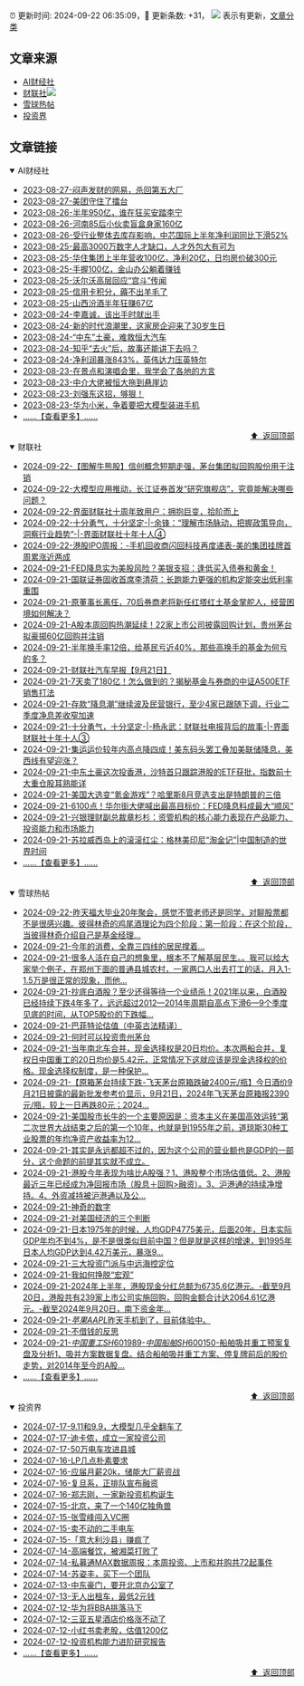 ##

:alarm_clock: 更新时间: 2024-09-22 06:35:09，:rocket: 更新条数: +31， ![](/assets/dot.png) 表示有更新，[文章分类](/TAGS.md)

## 文章来源

- [AI财经社](#ai财经社)  
- [财联社](#财联社)![](/assets/dot.png)   
- [雪球热帖](#雪球热帖)  
- [投资界](#投资界)  

## 文章链接

<details open>
<summary id="ai财经社">
 AI财经社
</summary>


- [2023-08-27-闷声发财的网易，杀回第五大厂](https://www.aicaijing.com.cn/article/18610)  
- [2023-08-27-美团守住了擂台](https://www.aicaijing.com.cn/article/18611)  
- [2023-08-26-半年950亿，谁在狂买安踏李宁](https://www.aicaijing.com.cn/article/18607)  
- [2023-08-26-河南85后小伙卖盲盒身家160亿](https://www.aicaijing.com.cn/article/18608)  
- [2023-08-26-受行业整体去库存影响，中芯国际上半年净利润同比下滑52%](https://www.aicaijing.com.cn/article/18609)  
- [2023-08-25-最高3000万数字人才缺口，人才外包大有可为](https://www.aicaijing.com.cn/article/18601)  
- [2023-08-25-华住集团上半年营收100亿，净利20亿，日均房价破300元](https://www.aicaijing.com.cn/article/18602)  
- [2023-08-25-手握100亿，金山办公躺着赚钱](https://www.aicaijing.com.cn/article/18603)  
- [2023-08-25-沃尔沃高层回应“宫斗”传闻](https://www.aicaijing.com.cn/article/18604)  
- [2023-08-25-信用卡积分，薅不出羊毛了](https://www.aicaijing.com.cn/article/18605)  
- [2023-08-25-山西汾酒半年狂赚67亿](https://www.aicaijing.com.cn/article/18606)  
- [2023-08-24-李嘉诚，该出手时就出手](https://www.aicaijing.com.cn/article/18596)  
- [2023-08-24-新的时代浪潮里，这家房企迎来了30岁生日](https://www.aicaijing.com.cn/article/18597)  
- [2023-08-24-“中东”土豪，难救恒大汽车](https://www.aicaijing.com.cn/article/18598)  
- [2023-08-24-知乎“去火”后，故事还能讲下去吗？](https://www.aicaijing.com.cn/article/18599)  
- [2023-08-24-净利润暴涨843%，英伟达力压英特尔](https://www.aicaijing.com.cn/article/18600)  
- [2023-08-23-在景点和演唱会里，我学会了各地的方言](https://www.aicaijing.com.cn/article/18591)  
- [2023-08-23-中介大佬被恒大拖到悬崖边](https://www.aicaijing.com.cn/article/18592)  
- [2023-08-23-刘强东这招，够狠！](https://www.aicaijing.com.cn/article/18593)  
- [2023-08-23-华为小米，争着要把大模型装进手机](https://www.aicaijing.com.cn/article/18594)  
- [......【查看更多】......](/details/AI财经社.md)

<div align="right"><a href="#文章来源">⬆ &nbsp;返回顶部</a></div>
</details>

<details open>
<summary id="财联社">
 财联社
</summary>


- [2024-09-22-【图解牛熊股】信创概念短期走强，茅台集团拟回购股份用于注销](https://www.cls.cn/detail/1805285)  
- [2024-09-22-大模型应用推动，长江证券首发“研究旗舰店”，究竟能解决哪些问题？](https://www.cls.cn/detail/1805252)  
- [2024-09-22-界面财联社十周年致用户：拥抱巨变，拾阶而上](https://www.cls.cn/detail/1803984)  
- [2024-09-22-十分勇气，十分坚定-|-余锋：“理解市场脉动，把握政策导向，洞察行业趋势”-|-界面财联社十年十人④](https://www.cls.cn/detail/1805088)  
- [2024-09-22-港股IPO周报：-手机回收商闪回科技再度递表-美的集团挂牌首周累涨近两成](https://www.cls.cn/detail/1805274)  
- [2024-09-21-FED降息实为美股风险？美银支招：逢低买入债券和黄金！](https://www.cls.cn/detail/1805194)  
- [2024-09-21-国联证券固收首席李清荷：长跑能力更强的机构定能突出低利率重围](https://www.cls.cn/detail/1805109)  
- [2024-09-21-原董事长离任，70后券商老将新任红塔红土基金掌舵人，经营困境如何解决？](https://www.cls.cn/detail/1805058)  
- [2024-09-21-A股本周回购热潮延续！22家上市公司披露回购计划，贵州茅台拟豪掷60亿回购并注销](https://www.cls.cn/detail/1805076)  
- [2024-09-21-半年换手率12倍，给基民亏近40%，那些高换手的基金为何亏的多？](https://www.cls.cn/detail/1805034)  
- [2024-09-21-财联社汽车早报【9月21日】](https://www.cls.cn/detail/1804993)  
- [2024-09-21-7天卖了180亿！怎么做到的？揭秘基金与券商的中证A500ETF销售打法](https://www.cls.cn/detail/1804996)  
- [2024-09-21-存款“降息潮”继续波及民营银行，至少4家已跟随下调，行业二季度净息差收窄加速](https://www.cls.cn/detail/1805011)  
- [2024-09-21-十分勇气，十分坚定-|-杨永武：财联社电报背后的故事-|-界面财联社十年十人③](https://www.cls.cn/detail/1804100)  
- [2024-09-21-集运运价较年内高点降四成！美东码头罢工叠加美联储降息，美西线有望迎涨？](https://www.cls.cn/detail/1805026)  
- [2024-09-21-中东土豪这次投香港，沙特首只跟踪港股的ETF获批，指数前十大重仓股耳熟能详](https://www.cls.cn/detail/1805082)  
- [2024-09-21-美国大选变“氪金游戏”？哈里斯8月竞选支出是特朗普的三倍](https://www.cls.cn/detail/1805124)  
- [2024-09-21-6100点！华尔街大佬喊出最高目标价：FED降息料成最大“顺风”](https://www.cls.cn/detail/1805144)  
- [2024-09-21-兴银理财副总裁章杉杉：资管机构的核心能力表现在产品能力、投资能力和市场能力](https://www.cls.cn/detail/1805117)  
- [2024-09-21-苏拉威西岛上的滚滚红尘：格林美印尼“淘金记”|中国制造的世界时间](https://www.cls.cn/detail/1805171)  
- [......【查看更多】......](/details/财联社.md)

<div align="right"><a href="#文章来源">⬆ &nbsp;返回顶部</a></div>
</details>

<details open>
<summary id="雪球热帖">
 雪球热帖
</summary>


- [2024-09-22-昨天福大毕业20年聚会，感觉不管老师还是同学，对聊股票都不是很感兴趣。彼得林奇的鸡尾酒理论为四个阶段：第一阶段：在这个阶段，当彼得林奇介绍自己是基金经理...](https://xueqiu.com/6883081582/305237653)  
- [2024-09-21-今年的消费，全靠三四线的居民撑着…](https://xueqiu.com/4203312072/305225931)  
- [2024-09-21-很多人活在自己的想象里，根本不了解基层民生。。我可以给大家举个例子，在郑州下面的普通县城农村，一家两口人出去打工的话，月入1-1.5万是很正常的现象，而他...](https://xueqiu.com/1333903283/305211279)  
- [2024-09-21-抄底白酒股？至少还得等待一个业绩杀！2021年以来，白酒股已经持续下跌4年多了，远远超过2012—2014年周期自高点下滑6—9个季度见底的时间，从TOP5股价的下跌幅...](https://xueqiu.com/9419483674/305221518)  
- [2024-09-21-巴菲特论估值（中英古法精译）](https://xueqiu.com/2524803655/305198605)  
- [2024-09-21-何时可以投资贵州茅台](https://xueqiu.com/6169865362/305217107)  
- [2024-09-21-当年南北车合并，现金选择权是20日均价。本次两船合并，复权日中国重工的20日均价是5.42元，正常情况下这就应该是现金选择权的价格。现金选择权制度，是一种保护...](https://xueqiu.com/3058599833/305220489)  
- [2024-09-21-【原箱茅台持续下跌-飞天茅台原箱跌破2400元/瓶】今日酒价9月21日披露的最新批发参考价显示，9月21日，2024年飞天茅台原箱报2390元/瓶，较上一日再跌80元；2024...](https://xueqiu.com/5124430882/305205336)  
- [2024-09-21-美国股市长牛的一个主要原因是：资本主义在美国高效运转“第二次世界大战结束之后的第一个10年，也就是到1955年之前，道琼斯30种工业股票的年均净资产收益率为12...](https://xueqiu.com/7607677791/305199290)  
- [2024-09-21-其实是永远都超不过的，因为这个公司的营业额也是GDP的一部分，这个命题的前提其实就不成立。](https://xueqiu.com/1247347556/305192315)  
- [2024-09-21-港股今年表现为啥比A股强？1、港股整个市场估值低。2、港股最近三年已经成为净回报市场（股息＋回购>融资）。3、沪港通的持续净增持。4、外资减持被沪港通以及公...](https://xueqiu.com/9742512811/305192460)  
- [2024-09-21-神奇的数字](https://xueqiu.com/6451611049/305195471)  
- [2024-09-21-对美国经济的三个判断](https://xueqiu.com/3819050946/305192284)  
- [2024-09-21-日本1975年的时候，人均GDP4775美元，后面20年，日本实际GDP年均不到4%，是不是很类似目前中国？但是就是这样的增速，到1995年日本人均GDP达到4.42万美元，暴涨9...](https://xueqiu.com/5819606767/305202651)  
- [2024-09-21-三大投资门派与中远海控定位](https://xueqiu.com/1760673340/305217737)  
- [2024-09-21-我如何挣脱“宏观”](https://xueqiu.com/1038878653/305216689)  
- [2024-09-21-2024年上半年，港股现金分红总额为6735.6亿港元。-截至9月20日，港股共有239家上市公司实施回购，回购金额合计达2064.61亿港元。-截至2024年9月20日，南下资金年...](https://xueqiu.com/9742512811/305204469)  
- [2024-09-21-$苹果AAPL$昨天手机到了，目前体验中。](https://xueqiu.com/1247347556/305228496)  
- [2024-09-21-不借钱的反思](https://xueqiu.com/3407267469/305232618)  
- [2024-09-21-$中国重工SH601989$-$中国船舶SH600150$-船舶吸并重工预案复盘及分析1、吸并方案数据复盘。结合船舶吸并重工方案、停复牌前后的股价走势，对2014年至今的A股...](https://xueqiu.com/8047956435/305230176)  
- [......【查看更多】......](/details/雪球热帖.md)

<div align="right"><a href="#文章来源">⬆ &nbsp;返回顶部</a></div>
</details>

<details open>
<summary id="投资界">
 投资界
</summary>


- [2024-07-17-9.11和9.9，大模型几乎全翻车了](https://posts.careerengine.us/p/6697778c44726b29bffa3a09)  
- [2024-07-17-迪卡侬，成立一家投资公司](https://posts.careerengine.us/p/6697778c44726b29bffa3a01)  
- [2024-07-17-50万电车攻进县城](https://posts.careerengine.us/p/6697779c831e1d29eea44253)  
- [2024-07-16-LP几点朴素要求](https://posts.careerengine.us/p/669636a8720ed522248054dc)  
- [2024-07-16-应届月薪20k，储能大厂薪资战](https://posts.careerengine.us/p/669636a8720ed522248054d4)  
- [2024-07-16-复旦系，正排队宣布融资](https://posts.careerengine.us/p/66963699cb38e136a496986c)  
- [2024-07-16-郑志刚，一家新投资机构诞生](https://posts.careerengine.us/p/66963699cb38e136a4969874)  
- [2024-07-15-北京，来了一个140亿独角兽](https://posts.careerengine.us/p/6694db59a0c3ac562b61f9af)  
- [2024-07-15-张雪峰闯入VC圈](https://posts.careerengine.us/p/6694db59a0c3ac562b61f9b7)  
- [2024-07-15-卖不动的二手电车](https://posts.careerengine.us/p/6694db6836b2f1565d9b541a)  
- [2024-07-15-「意大利沙县」赚疯了](https://posts.careerengine.us/p/6694db6836b2f1565d9b5422)  
- [2024-07-14-高端餐饮，被湘菜打败了](https://posts.careerengine.us/p/6693862333c6e710d0bf9dc4)  
- [2024-07-14-私募通MAX数据周报：本周投资、上市和并购共72起事件](https://posts.careerengine.us/p/6693862333c6e710d0bf9dcc)  
- [2024-07-14-苏姿丰，买下一个团队](https://posts.careerengine.us/p/6693861481427510b2b9c123)  
- [2024-07-13-中东豪门，要开北京办公室了](https://posts.careerengine.us/p/66922794a876f80d113b51fe)  
- [2024-07-13-无人出租车，最低2元钱](https://posts.careerengine.us/p/669227b82202ae0dfac5d713)  
- [2024-07-12-华为将BBA挑落马下](https://posts.careerengine.us/p/6690a6c68082df14ead7eaac)  
- [2024-07-12-三亚五星酒店价格涨不动了](https://posts.careerengine.us/p/6690a6c68082df14ead7eaa4)  
- [2024-07-12-小红书卖老股，估值1200亿](https://posts.careerengine.us/p/6690a6b756b00014bcc00e8f)  
- [2024-07-12-投资机构能力进阶研究报告](https://posts.careerengine.us/p/6690a6b756b00014bcc00e87)  
- [......【查看更多】......](/details/投资界.md)

<div align="right"><a href="#文章来源">⬆ &nbsp;返回顶部</a></div>
</details>
